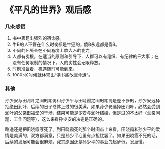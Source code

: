 # 《平凡的世界》观后感

### 几条感悟
1. 书中表现出强烈的宿命感。
2. 牛B的人不管在什么时候都是牛逼的，傻B永远都是傻B。
3. 不同的环境会在不同程度上放大人的能力。
4. 人都有劣根。在适当的原则和引导下，人群可以有组织、有纪律的干大事；在没有任何限制的情况下，人的劣性会无限释放。
5. 时刻准备着，机遇随时可能到来。
6. 1980s的时候就体现出“读书能改变命运”。

### 其他 
孙少安与田润叶之间的距离和孙少平与田晓霞之间的距离是差不多的，孙少安选择拒绝田润叶，后续的日子总体上过的很美满，如果孙少安选择田润叶，必然会受到润叶的父亲田福堂的干涉，结果可能是少安与润叶结婚，但是过的不太好（父亲问题、工作问题等），这么来看孙少安的决定是正确的。

路遥还是把田晓霞写死了。到田晓霞死的那个时间点上来看，田晓霞和孙少平的爱情是美满的，双方都满意，只是孙少平心里有点担忧罢了。如果田晓霞不死的话，后续的发展可能会很麻烦，究其原因还是孙少平的事业的起步低，发展慢。